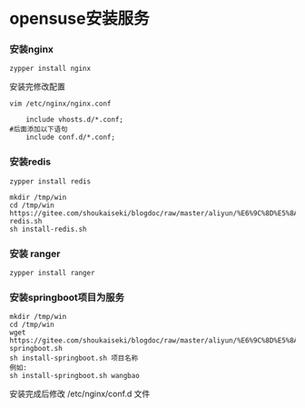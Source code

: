 # opensuse安装服务

### 安装nginx
```shell
zypper install nginx
```
安装完修改配置
```shell
vim /etc/nginx/nginx.conf
```
```nginx
    include vhosts.d/*.conf;
#后面添加以下语句
    include conf.d/*.conf;
```
### 安装redis
```
zypper install redis

mkdir /tmp/win
cd /tmp/win
https://gitee.com/shoukaiseki/blogdoc/raw/master/aliyun/%E6%9C%8D%E5%8A%A1%E9%83%A8%E7%BD%B2/opensuse/install-redis.sh
sh install-redis.sh
```
### 安装 ranger
```
zypper install ranger
```
### 安装springboot项目为服务
```shell
mkdir /tmp/win
cd /tmp/win
wget https://gitee.com/shoukaiseki/blogdoc/raw/master/aliyun/%E6%9C%8D%E5%8A%A1%E9%83%A8%E7%BD%B2/opensuse/install-springboot.sh
sh install-springboot.sh 项目名称
例如:
sh install-springboot.sh wangbao
```
安装完成后修改 /etc/nginx/conf.d 文件


